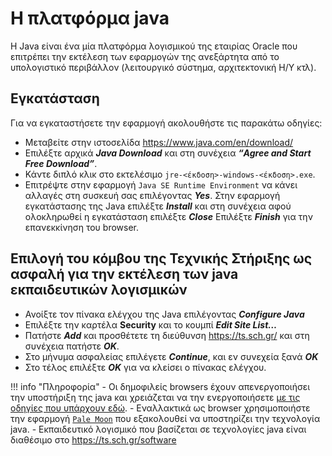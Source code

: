 # Η πλατφόρμα java

Η Java είναι ένα μία πλατφόρμα λογισμικού της εταιρίας Oracle που επιτρέπει την εκτέλεση των εφαρμογών της ανεξάρτητα από το υπολογιστικό περιβάλλον (λειτουργικό σύστημα, αρχιτεκτονική Η/Υ κτλ).

## Εγκατάσταση

Για να εγκαταστήσετε την εφαρμογή ακολουθήστε τις παρακάτω οδηγίες:

- Μεταβείτε στην ιστοσελίδα https://www.java.com/en/download/
- Επιλέξτε αρχικά ***Java Download*** και στη συνέχεια ***“Agree and Start Free Download”***.
- Κάντε διπλό κλικ στο εκτελέσιμο ```jre-<έκδοση>-windows-<έκδοση>.exe```.
- Επιτρέψτε στην εφαρμογή  ```Java SE Runtime Environment``` να κάνει αλλαγές στη συσκευή σας επιλέγοντας ***Yes***.
Στην εφαρμογή εγκατάστασης της Java επιλέξτε ***Install*** και στη συνέχεια αφού ολοκληρωθεί η εγκατάσταση επιλέξτε ***Close***
Επιλέξτε ***Finish*** για την επανεκκίνηση του browser.

## Επιλογή του κόμβου της Τεχνικής Στήριξης ως ασφαλή για την εκτέλεση των java εκπαιδευτικών λογισμικών

- Ανοίξτε τον πίνακα ελέγχου της Java επιλέγοντας ***Configure Java***
- Επιλέξτε την καρτέλα **Security** και το κουμπί ***Edit Site List…***
- Πατήστε ***Add*** και προσθέτετε τη διεύθυνση https://ts.sch.gr/ και στη συνέχεια πατήστε ***OK***.
- Στο μήνυμα ασφαλείας επιλέγετε ***Continue***, και εν συνεχεία ξανά ***OK***
- Στο τέλος επιλέξτε ***OK*** για να κλείσει ο πίνακας ελέγχου.

!!! info "Πληροφορία"
    - Οι δημοφιλείς browsers έχουν απενεργοποιήσει την υποστήριξη της java και χρειάζεται να την ενεργοποιήσετε [με τις οδηγίες που υπάρχουν εδώ](https://java.com/en/download/help/enable_browser.html).
    - Εναλλακτικά ως browser χρησιμοποιήστε την εφαρμογή [```Pale Moon```](palemoon.md) που εξακολουθεί να υποστηρίζει την τεχνολογία java.
    - Εκπαιδευτικό λογισμικό που βασίζεται σε τεχνολογίες java είναι διαθέσιμο στο https://ts.sch.gr/software

